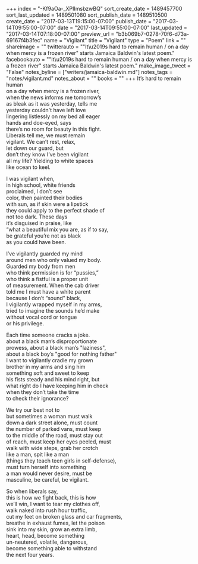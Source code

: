 +++
index = "-Kf9aOa-_XPIImsbzwBQ"
sort_create_date = 1489457700
sort_last_updated = 1489501080
sort_publish_date = 1489510500
create_date = "2017-03-13T19:15:00-07:00"
publish_date = "2017-03-14T09:55:00-07:00"
date = "2017-03-14T09:55:00-07:00"
last_updated = "2017-03-14T07:18:00-07:00"
preview_url = "b3b069b7-0278-70f6-d73a-69167f4b3fec"
name = "Vigilant"
title = "Vigilant"
type = "Poem"
link = ""
shareimage = ""
twitterauto = "\"It\u2019s hard to remain human / on a day when mercy is a frozen river\" starts Jamaica Baldwin's latest poem."
facebookauto = "\"It\u2019s hard to remain human / on a day when mercy is a frozen river\" starts Jamaica Baldwin's latest poem."
make_image_tweet = "False"
notes_byline = ["writers/jamaica-baldwin.md"]
notes_tags = "notes/vigilant.md"
notes_about = ""
books = ""
+++
It’s hard to remain human<br>
on a day when mercy is a frozen river,<br>
when the news informs me tomorrow’s<br>
as bleak as it was yesterday, tells me<br>
yesterday couldn't have left love<br>
lingering listlessly on my bed all eager<br>
hands and doe-eyed, says<br>
there’s no room for beauty in this fight.<br>
Liberals tell me, we must remain<br>
vigilant. We can’t rest, relax,<br>
let down our guard, but<br>
don’t they know I’ve been vigilant<br>
all my life? Yielding to white spaces<br>
like ocean to keel.

I was vigilant when,<br>
in high school, white friends<br>
proclaimed, I don’t see<br>
color, then painted their bodies<br>
with sun, as if skin were a lipstick<br> 
they could apply to the perfect shade of<br> 
not too dark. These days<br>
it’s disguised in praise, like<br>
“what a beautiful mix you are, as if to say,<br>
be grateful you’re not as black<br>
as you could have been. 

I’ve vigilantly guarded my mind<br>
around men who only valued my body.<br> 
Guarded my body from men<br>
who think permission is for “pussies,”<br>
who think a fistful is a proper unit<br>
of measurement. When the cab driver<br>
told me I must have a white parent<br> 
because I don’t “sound” black,<br> 
I vigilantly wrapped myself in my arms,<br>
tried to imagine the sounds he’d make<br>
without vocal cord or tongue<br> 
or his privilege.

Each time someone cracks a joke.<br>
about a black man’s disproportionate<br> 
prowess, about a black man’s "laziness",<br> 
about a black boy’s "good for nothing father"<br>
I want to vigilantly cradle my grown<br> 
brother in my arms and sing him<br> 
something soft and sweet to keep<br> 
his fists steady and his mind right, but<br> 
what right do I have keeping him in check<br> 
when they don’t take the time<br>
to check their ignorance? 

We try our best not to<br>
but sometimes a woman must walk<br>
down a dark street alone, must count<br>
the number of parked vans, must keep<br> 
to the middle of the road, must stay out<br>
of reach, must keep her eyes peeled, must<br>
walk with wide steps, grab her crotch<br>
like a man, spit like a man<br> 
(things they teach teen girls in self-defense),<br> 
must turn herself into something<br> 
a man would never desire, must be<br> 
masculine, be careful, be vigilant. 

So when liberals say,<br>
this is how we fight back, this is how<br> 
we’ll win, I want to tear my clothes off,<br>
walk naked into rush hour traffic,<br> 
cut my feet on broken glass and car fragments,<br>
breathe in exhaust fumes, let the poison<br>
sink into my skin, grow an extra limb,<br> 
heart, head, become something<br> 
un-neutered, volatile, dangerous,<br>
become something able to withstand<br>
the next four years. 
